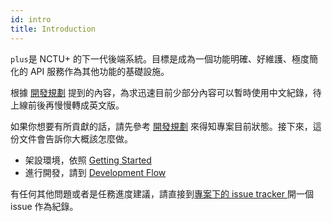 ```yaml
---
id: intro
title: Introduction
---
```


`plus`是 NCTU+ 的下一代後端系統。目標是成為一個功能明確、好維護、極度簡化的 API 服務作為其他功能的基礎設施。

根據 [開發規劃][1] 提到的內容，為求迅速目前少部分內容可以暫時使用中文紀錄，待上線前後再慢慢轉成英文版。

如果你想要有所貢獻的話，請先參考 [開發規劃][1] 來得知專案目前狀態。接下來，這份文件會告訴你大概該怎麼做。

+ 架設環境，依照 [Getting Started](./getting_started.md)
+ 進行開發，請到 [Development Flow](./dev_flow.md)

有任何其他問題或者是任務進度建議，請直接到[專案下的 issue tracker ][2]開一個 issue 作為紀錄。

[1]:https://github.com/ianre657/plus/wiki
[2]:https://github.com/ianre657/plus/issues